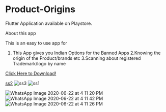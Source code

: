 # Product-Origins
Flutter Application available on Playstore.

About this app

This is an easy to use app for
1. This App gives you Indian Options for the Banned Apps
2.Knowing the origin of the Product/brands etc
3.Scanning about registered Trademark/logo by name

[Click Here to Download!](https://play.google.com/store/apps/details?id=naman.foreigndetection)


[ss2](https://user-images.githubusercontent.com/49076224/111574853-462aee80-87d3-11eb-8372-b7c09bd507c0.PNG)
![ss3](https://user-images.githubusercontent.com/49076224/111574859-47f4b200-87d3-11eb-94dc-344c7a0f7b92.PNG)
![ss1](https://user-images.githubusercontent.com/49076224/111574860-47f4b200-87d3-11eb-8394-684d54345d11.PNG)

![WhatsApp Image 2020-06-22 at 4 11 20 PM](https://user-images.githubusercontent.com/49076224/111574919-62c72680-87d3-11eb-9f56-29df7513e534.jpeg)
![WhatsApp Image 2020-06-22 at 4 11 42 PM](https://user-images.githubusercontent.com/49076224/111574928-6a86cb00-87d3-11eb-952d-a6f7100426da.jpeg)
![WhatsApp Image 2020-06-22 at 4 11 26 PM](https://user-images.githubusercontent.com/49076224/111574930-6bb7f800-87d3-11eb-954c-fcb737b6d2b9.jpeg)

